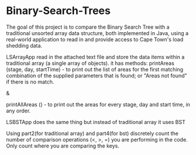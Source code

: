 # Binary-Search-Trees
The goal of this project is to compare the Binary Search Tree with a traditional unsorted array data structure, both implemented in Java, using a real-world application to read in and provide access to Cape Town's load shedding data.


LSArrayApp  read in the attached text file and store the data items within a traditional array (a single array of objects). 
it has methods:
printAreas (stage, day, startTime) -  to print out the list of areas for the first matching combination of the supplied parameters that is found; or "Areas not found" if there is no match.

& 

printAllAreas () - to print out the areas for every stage, day and start time, in any order. 

LSBSTApp does the same thing but instead of traditional array it uses BST

Using part2(for traditional array) and part4(for bst)  discretely count the number of comparison operations (<, >, =) you are performing in the code.  Only count where you are comparing the keys.
